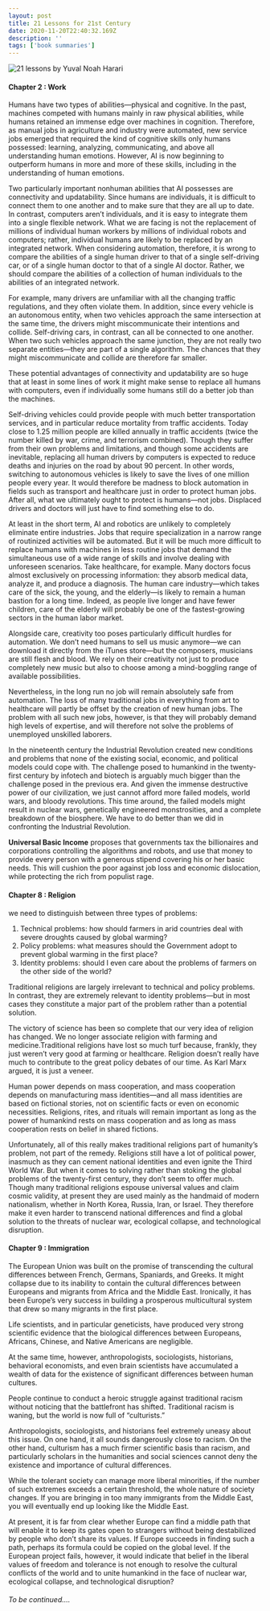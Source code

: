 ```yaml
---
layout: post
title: 21 Lessons for 21st Century
date: 2020-11-20T22:40:32.169Z
description: ''
tags: ['book summaries']
---
```


![21 lessons by Yuval Noah Harari](21lessons.jpg)


#### Chapter 2 : Work
Humans have two types of abilities—physical and cognitive. In the past, machines competed with humans mainly in raw physical abilities, while humans retained an immense edge over machines in cognition. Therefore, as manual jobs in agriculture and industry were automated, new service jobs emerged that required the kind of cognitive skills only humans possessed: learning, analyzing, communicating, and above all understanding human emotions. However, AI is now beginning to outperform humans in more and more of these skills, including in the understanding of human emotions.

Two particularly important nonhuman abilities that AI possesses are connectivity and updatability. Since humans are individuals, it is difficult to connect them to one another and to make sure that they are all up to date. In contrast, computers aren’t individuals, and it is easy to integrate them into a single flexible network. What we are facing is not the replacement of millions of individual human workers by millions of individual robots and computers; rather, individual humans are likely to be replaced by an integrated network. When considering automation, therefore, it is wrong to compare the abilities of a single human driver to that of a single self-driving car, or of a single human doctor to that of a single AI doctor. Rather, we should compare the abilities of a collection of human individuals to the abilities of an integrated network.

For example, many drivers are unfamiliar with all the changing traffic regulations, and they often violate them. In addition, since every vehicle is an autonomous entity, when two vehicles approach the same intersection at the same time, the drivers might miscommunicate their intentions and collide. Self-driving cars, in contrast, can all be connected to one another. When two such vehicles approach the same junction, they are not really two separate entities—they are part of a single algorithm. The chances that they might miscommunicate and collide are therefore far smaller.

These potential advantages of connectivity and updatability are so huge that at least in some lines of work it might make sense to replace all humans with computers, even if individually some humans still do a better job than the machines.

Self-driving vehicles could provide people with much better transportation services, and in particular reduce mortality from traffic accidents. Today close to 1.25 million people are killed annually in traffic accidents (twice the number killed by war, crime, and terrorism combined). Though they suffer from their own problems and limitations, and though some accidents are inevitable, replacing all human drivers by computers is expected to reduce deaths and injuries on the road by about 90 percent. In other words, switching to autonomous vehicles is likely to save the lives of one million people every year. It would therefore be madness to block automation in fields such as transport and healthcare just in order to protect human jobs. After all, what we ultimately ought to protect is humans—not jobs. Displaced drivers and doctors will just have to find something else to do.

At least in the short term, AI and robotics are unlikely to completely eliminate entire industries. Jobs that require specialization in a narrow range of routinized activities will be automated. But it will be much more difficult to replace humans with machines in less routine jobs that demand the simultaneous use of a wide range of skills and involve dealing with unforeseen scenarios. Take healthcare, for example. Many doctors focus almost exclusively on processing information: they absorb medical data, analyze it, and produce a diagnosis. The human care industry—which takes care of the sick, the young, and the elderly—is likely to remain a human bastion for a long time. Indeed, as people live longer and have fewer children, care of the elderly will probably be one of the fastest-growing sectors in the human labor market.

Alongside care, creativity too poses particularly difficult hurdles for automation. We don’t need humans to sell us music anymore—we can download it directly from the iTunes store—but the composers, musicians are still flesh and blood. We rely on their creativity not just to produce completely new music but also to choose among a mind-boggling range of available possibilities.


Nevertheless, in the long run no job will remain absolutely safe from automation. The loss of many traditional jobs in everything from art to healthcare will partly be offset by the creation of new human jobs. The problem with all such new jobs, however, is that they will probably demand high levels of expertise, and will therefore not solve the problems of unemployed unskilled laborers.

In the nineteenth century the Industrial Revolution created new conditions and problems that none of the existing social, economic, and political models could cope with. The challenge posed to humankind in the twenty-first century by infotech and biotech is arguably much bigger than the challenge posed in the previous era. And given the immense destructive power of our civilization, we just cannot afford more failed models, world wars, and bloody revolutions. This time around, the failed models might result in nuclear wars, genetically engineered monstrosities, and a complete breakdown of the biosphere. We have to do better than we did in confronting the Industrial Revolution.

**Universal Basic Income** proposes that governments tax the billionaires and corporations controlling the algorithms and robots, and use that money to provide every person with a generous stipend covering his or her basic needs. This will cushion the poor against job loss and economic dislocation, while protecting the rich from populist rage.

#### Chapter 8 : Religion
we need to distinguish between three types of problems:
1. Technical problems: how should farmers in arid countries deal with severe droughts caused by global warming?
2.  Policy problems: what measures should the Government adopt to prevent global warming in the first place?
3. Identity problems: should I even care about the problems of farmers on the other side of the world?

Traditional religions are largely irrelevant to technical and policy problems. In contrast, they are extremely relevant to identity problems—but in most cases they constitute a major part of the problem rather than a potential solution. 


The victory of science has been so complete that our very idea of religion has changed. We no longer associate religion with farming and medicine.Traditional religions have lost so much turf because, frankly, they just weren’t very good at farming or healthcare. Religion doesn’t really have much to contribute to the great policy debates of our time. As Karl Marx argued, it is just a veneer.

Human power depends on mass cooperation, and mass cooperation depends on manufacturing mass identities—and all mass identities are based on fictional stories, not on scientific facts or even on economic necessities. Religions, rites, and rituals will remain important as long as the power of humankind rests on mass cooperation and as long as mass cooperation rests on belief in shared fictions.


Unfortunately, all of this really makes traditional religions part of humanity’s problem, not part of the remedy. Religions still have a lot of political power, inasmuch as they can cement national identities and even ignite the Third World War. But when it comes to solving rather than stoking the global problems of the twenty-first century, they don’t seem to offer much. Though many traditional religions espouse universal values and claim cosmic validity, at present they are used mainly as the handmaid of modern nationalism, whether in North Korea, Russia, Iran, or Israel. They therefore make it even harder to transcend national differences and find a global solution to the threats of nuclear war, ecological collapse, and technological disruption.


#### Chapter 9 : Immigration

The European Union was built on the promise of transcending the cultural differences between French, Germans, Spaniards, and Greeks. It might collapse due to its inability to contain the cultural differences between Europeans and migrants from Africa and the Middle East. Ironically, it has been Europe’s very success in building a prosperous multicultural system that drew so many migrants in the first place.

Life scientists, and in particular geneticists, have produced very strong scientific evidence that the biological differences between Europeans, Africans, Chinese, and Native Americans are negligible.

At the same time, however, anthropologists, sociologists, historians, behavioral economists, and even brain scientists have accumulated a wealth of data for the existence of significant differences between human cultures.

People continue to conduct a heroic struggle against traditional racism without noticing that  the battlefront has shifted. Traditional racism is waning, but the world is now full of “culturists.”

Anthropologists, sociologists, and historians feel extremely uneasy about this issue. On one hand, it all sounds dangerously close to racism. On the other hand, culturism has a much firmer scientific basis than racism, and particularly scholars in the humanities and social sciences cannot deny the existence and importance of cultural differences. 

While the tolerant society can manage more liberal minorities, if the number of such extremes exceeds a certain threshold, the whole nature of society changes. If you are bringing in too many immigrants from the Middle East, you will eventually end up looking like the Middle East.

At present, it is far from clear whether Europe can find a middle path that will enable it to keep its gates open to strangers without being destabilized by people who don’t share its values. If Europe succeeds in finding such a path, perhaps its formula could be copied on the global level. If the European project fails, however, it would indicate that belief in the liberal values of freedom and tolerance is not enough to resolve the cultural conflicts of the world and to unite humankind in the face of nuclear war, ecological collapse, and technological disruption?

<em><h6>To be continued....</h6></em>


